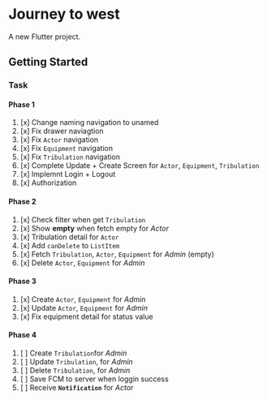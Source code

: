 # Journey to west

A new Flutter project.

## Getting Started

### Task

#### Phase 1

1. [x] Change naming navigation to unamed
2. [x] Fix drawer naviagtion
3. [x] Fix `Actor` navigation
4. [x] Fix `Equipment` navigation
5. [x] Fix `Tribulation` navigation
6. [x] Complete Update + Create Screen for `Actor`, `Equipment`, `Tribulation`
7. [x] Implemnt Login + Logout
8. [x] Authorization 

#### Phase 2

1. [x] Check filter when get `Tribulation`
2. [x] Show **empty** when fetch empty for *Actor*
3. [x] Tribulation detail for `Actor`
4. [x] Add `canDelete`  to `ListItem`
5. [x] Fetch `Tribulation`, `Actor`, `Equipment` for *Admin* (empty)
6. [x] Delete `Actor`, `Equipment` for *Admin* 

#### Phase 3

1. [x] Create `Actor`, `Equipment` for *Admin* 
2. [x] Update `Actor`, `Equipment` for *Admin* 
3. [x] Fix equipment detail for status value

#### Phase 4
1. [ ] Create `Tribulation`for *Admin*
2. [ ] Update `Tribulation`, for *Admin* 
3. [ ] Delete `Tribulation`, for *Admin* 
4. [ ] Save FCM to server when loggin success
5. [ ] Receive **`Notification`** for *Actor*